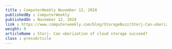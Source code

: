 ```yaml
---
title : ComputerWeekly November 12, 2018
publishedBy : ComputerWeekly
publishedOn : November 12, 2018
link : https://www.computerweekly.com/blog/StorageBuzz/Storj-Can-uberization-of-cloud-storage-succeed
weight: 9
articleName : Storj- Can uberization of cloud storage succeed?
class : pressArticle
---
```

